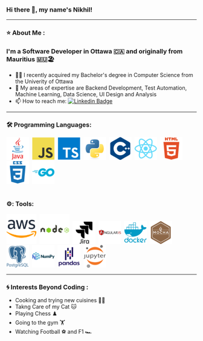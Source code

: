 ### Hi there 👋, my name's Nikhil!
---
### ⭐ About Me :
### I'm a Software Developer in Ottawa :canada: and originally from Mauritius 🇲🇺:beach_umbrella:
- :man_student: I recently acquired my Bachelor's degree in Computer Science from the Univerity of Ottawa 
- 🚀 My areas of expertise are Backend Development, Test Automation, Machine Learning, Data Science, UI Design and Analysis
- 📫 How to reach me: [![Linkedin Badge](https://img.shields.io/badge/-Linkedin-blue?style=flat&logo=Linkedin&logoColor=white)](https://www.linkedin.com/in/npyndiah/)
---
### :hammer_and_wrench: Programming Languages:
<div>
  <img src="https://github.com/devicons/devicon/blob/master/icons/java/java-original-wordmark.svg" title="Java" alt="Java" width="60" height="60"/>&nbsp;
  <img src="https://github.com/devicons/devicon/blob/master/icons/javascript/javascript-original.svg" title="Javascript" alt="Javascript" width="60" height="60"/>&nbsp;
  <img src="https://github.com/devicons/devicon/blob/master/icons/typescript/typescript-original.svg" title="Typescript" alt="Typescript" width="60" height="60"/>&nbsp;
  <img src="https://github.com/devicons/devicon/blob/master/icons/python/python-original.svg" title="Python" alt="Python" width="60" height="60"/>&nbsp;
  <img src="https://github.com/devicons/devicon/blob/master/icons/cplusplus/cplusplus-plain.svg" title="CPP" alt="CPP" width="60" height="60"/>&nbsp;
  <img src="https://github.com/devicons/devicon/blob/master/icons/react/react-original.svg" title="React" alt="React" width="60" height="60"/>&nbsp;
  <img src="https://github.com/devicons/devicon/blob/master/icons/html5/html5-plain-wordmark.svg" title="HTML" alt="HTML" width="60" height="60"/>&nbsp;
  <img src=https://github.com/devicons/devicon/blob/master/icons/css3/css3-plain-wordmark.svg title="CSS" alt="CSS" width="60" height="60"/>&nbsp;
  <img src=https://github.com/devicons/devicon/blob/master/icons/go/go-original-wordmark.svg title="GO" alt="GO" width="60" height="60"/>&nbsp;
<div>
  
 </br>
  
### ⚙️: Tools:
 <div>
  <img src="https://github.com/devicons/devicon/blob/master/icons/amazonwebservices/amazonwebservices-original-wordmark.svg" title="aws" alt="aws" width="80" height="80"/>&nbsp;
   <img src="https://github.com/devicons/devicon/blob/master/icons/nodejs/nodejs-original-wordmark.svg" title="node" alt="node" width="80" height="80"/>&nbsp;
   <img src="https://github.com/devicons/devicon/blob/master/icons/jira/jira-plain-wordmark.svg" title="jira" alt="jira" width="60" height="60"/>&nbsp;
   <img src="https://github.com/devicons/devicon/blob/master/icons/angularjs/angularjs-original-wordmark.svg" title="angularjs" alt="angularjs" width="60" height="60"/>&nbsp;
   <img src="https://github.com/devicons/devicon/blob/master/icons/docker/docker-plain-wordmark.svg" title="docker" alt="docker" width="60" height="60"/>&nbsp;
   <img src="https://github.com/devicons/devicon/blob/master/icons/mocha/mocha-plain.svg" title="mocha" alt="mocha" width="60" height="60"/>&nbsp;
   <img src="https://github.com/devicons/devicon/blob/master/icons/postgresql/postgresql-plain-wordmark.svg" title="postgresql" alt="postgresql" width="60" height="60"/>&nbsp;
   <img src="https://github.com/devicons/devicon/blob/master/icons/numpy/numpy-original-wordmark.svg" title="numpy" alt="numpy" width="60" height="60"/>&nbsp;
   <img src="https://github.com/devicons/devicon/blob/master/icons/pandas/pandas-original-wordmark.svg" title="pandas" alt="pandas" width="60" height="60"/>&nbsp;
   <img src="https://github.com/devicons/devicon/blob/master/icons/jupyter/jupyter-original-wordmark.svg" title="jupyter" alt="jupyter" width="60" height="60"/>&nbsp;
<div>
  
---
  
 ### :cyclone: Interests Beyond Coding :
  - Cooking and trying new cuisines 	:man_cook:
  - Takng Care of my Cat :cat:
  - Playing Chess :chess_pawn:
  - Going to the gym :weight_lifting:
  - Watching Football :soccer: and F1 :racing_car:
<!--
**nikhil815/nikhil815** is a ✨ _special_ ✨ repository because its `README.md` (this file) appears on your GitHub profile.

Here are some ideas to get you started:

- 🔭 I’m currently working on ...
- 🌱 I’m currently learning ...
- 👯 I’m looking to collaborate on ...
- 🤔 I’m looking for help with ...
- 💬 Ask me about ...
- 📫 How to reach me: ...
- 😄 Pronouns: ...
- ⚡ Fun fact: ...
-->

